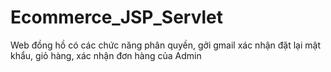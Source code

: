 # Ecommerce_JSP_Servlet
Web đồng hồ có các chức năng phân quyền, gởi gmail xác nhận đặt lại mật khẩu, giỏ hàng, xác nhận đơn hàng của Admin
